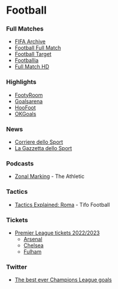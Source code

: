 # Football

### Full Matches

* [FIFA Archive](https://www.fifa.com/fifaplus/en/archive?filters=3oN3YY1ihoEBFyDMZr5k9V)
* [Football Full Match](https://footballfullmatch.com/)
* [Football Target](https://www.footballtarget.com/full-match-replay-video/)
* [Footballia](https://footballia.net/)
* [Full Match HD](https://fullmatch-download.blogspot.com/)

### Highlights

* [FootyRoom](https://footyroom.co/)
* [Goalsarena](https://www.goalsarena.co/)
* [HooFoot](https://hoofoot.com/)
* [OKGoals](https://www.okgoals.com/)

### News

* [Corriere dello Sport](https://www.corrieredellosport.it/)
* [La Gazzetta dello Sport](https://www.gazzetta.it/)

### Podcasts

* [Zonal Marking](https://theathletic.com/podcast/145-zonal-marking/) - The Athletic

### Tactics

* [Tactics Explained: Roma](https://www.youtube.com/watch?v=3FbBFAz696k) - Tifo Football

### Tickets

* [Premier League tickets 2022/2023](https://www.premierleague.com/tickets)
  * [Arsenal](https://www.arsenal.com/tickets)
  * [Chelsea](https://www.chelseafc.com/en/tickets/mens-tickets)
  * [Fulham](https://tickets.fulhamfc.com/content)

### Twitter

* [The best ever Champions League goals](https://t.co/urGwoR7JRD)
